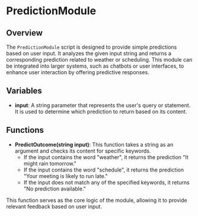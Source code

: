 # PredictionModule

## Overview
The `PredictionModule` script is designed to provide simple predictions based on user input. It analyzes the given input string and returns a corresponding prediction related to weather or scheduling. This module can be integrated into larger systems, such as chatbots or user interfaces, to enhance user interaction by offering predictive responses.

## Variables
- **input**: A string parameter that represents the user's query or statement. It is used to determine which prediction to return based on its content.

## Functions
- **PredictOutcome(string input)**: This function takes a string as an argument and checks its content for specific keywords. 
  - If the input contains the word "weather", it returns the prediction "It might rain tomorrow."
  - If the input contains the word "schedule", it returns the prediction "Your meeting is likely to run late."
  - If the input does not match any of the specified keywords, it returns "No prediction available." 

This function serves as the core logic of the module, allowing it to provide relevant feedback based on user input.